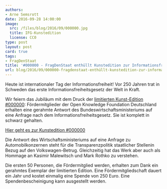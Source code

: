 ```yaml
---
authors:
- Arne Semsrott
date: 2016-09-28 14:00:00
image:
  src: /files/blog/2016/09/000000.jpg
  title: IFG-Kunstedition
  license: CC0
type: post
layout: post
card: true
tags:
- FragDenStaat
title: '#000000 - FragDenStaat enthüllt Kunstedition zur Informationsfreiheit'
url: blog/2016/09/000000-fragdenstaat-enthüllt-kunstedition-zur-informationsfreiheit
---
```


Heute ist internationaler Tag der Informationsfreiheit! Vor 250 Jahren trat in Schweden das erste Informationsfreiheitsgesetz der Welt in Kraft.

Wir feiern das Jubiläum mit dem Druck der <a href="http://000000.limited/">limitierten Kunst-Edition #000000</a>: Fördermitglieder der Open Knowledge Foundation Deutschland erhalten eine gerahmte Antwort des Bundeswirtschaftsministeriums auf eine Anfrage nach dem Informationsfreiheitsgesetz. Sie ist komplett in schwarz gehalten.

<a href="http://000000.limited/">Hier geht es zur Kunstedition #000000</a>

Die Antwort des Wirtschaftsministeriums auf eine Anfrage zu Automobilkonzernen steht für die Transparenzpolitik staatlicher Stellenin Bezug auf den Volkswagen-Betrug. Gleichzeitig hat das Werk aber auch als Hommage an Kasimir Malewitsch und Mark Rothko zu verstehen.

Die ersten 50 Personen, die Fördermitglied werden, erhalten zum Dank ein gerahmtes Exemplar der limitierten Edition. Eine Fördermitgliedschaft dauert ein Jahr und kostet einmalig eine Spende von 250 Euro. Eine Spendenbescheinigung kann ausgestellt werden.
